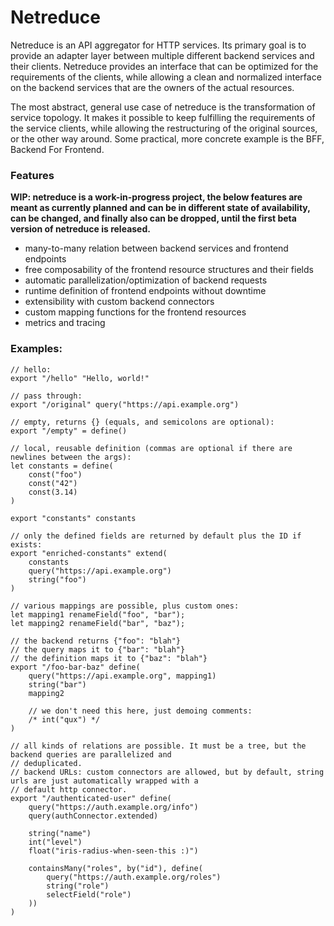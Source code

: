 # Netreduce

Netreduce is an API aggregator for HTTP services. Its primary goal is to provide an adapter layer between
multiple different backend services and their clients. Netreduce provides an interface that can be optimized
for the requirements of the clients, while allowing a clean and normalized interface on the backend services
that are the owners of the actual resources.

The most abstract, general use case of netreduce is the transformation of service topology. It makes it
possible to keep fulfilling the requirements of the service clients, while allowing the restructuring of the
original sources, or the other way around. Some practical, more concrete example is the BFF, Backend For
Frontend.

### Features

**WIP: netreduce is a work-in-progress project, the below features are meant as currently planned and can be
in different state of availability, can be changed, and finally also can be dropped, until the first beta
version of netreduce is released.**

- many-to-many relation between backend services and frontend endpoints
- free composability of the frontend resource structures and their fields 
- automatic parallelization/optimization of backend requests
- runtime definition of frontend endpoints without downtime
- extensibility with custom backend connectors
- custom mapping functions for the frontend resources
- metrics and tracing

### Examples:

```
// hello:
export "/hello" "Hello, world!"

// pass through:
export "/original" query("https://api.example.org")

// empty, returns {} (equals, and semicolons are optional):
export "/empty" = define()

// local, reusable definition (commas are optional if there are newlines between the args):
let constants = define(
	const("foo")
	const("42")
	const(3.14)
)

export "constants" constants

// only the defined fields are returned by default plus the ID if exists:
export "enriched-constants" extend(
	constants
	query("https://api.example.org")
	string("foo")
)

// various mappings are possible, plus custom ones:
let mapping1 renameField("foo", "bar");
let mapping2 renameField("bar", "baz");

// the backend returns {"foo": "blah"}
// the query maps it to {"bar": "blah"}
// the definition maps it to {"baz": "blah"}
export "/foo-bar-baz" define(
	query("https://api.example.org", mapping1)
	string("bar")
	mapping2

	// we don't need this here, just demoing comments:
	/* int("qux") */
)

// all kinds of relations are possible. It must be a tree, but the backend queries are parallelized and
// deduplicated.
// backend URLs: custom connectors are allowed, but by default, string urls are just automatically wrapped with a
// default http connector.
export "/authenticated-user" define(
	query("https://auth.example.org/info")
	query(authConnector.extended)

	string("name")
	int("level")
	float("iris-radius-when-seen-this :)")

	containsMany("roles", by("id"), define(
		query("https://auth.example.org/roles")
		string("role")
		selectField("role")
	))
)
```
